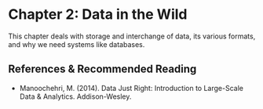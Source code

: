 # Chapter 2: Data in the Wild

This chapter deals with storage and interchange of data, its various formats, 
and why we need systems like databases.

## References & Recommended Reading

- Manoochehri, M. (2014). Data Just Right: Introduction to Large-Scale Data &
  Analytics.  Addison-Wesley.